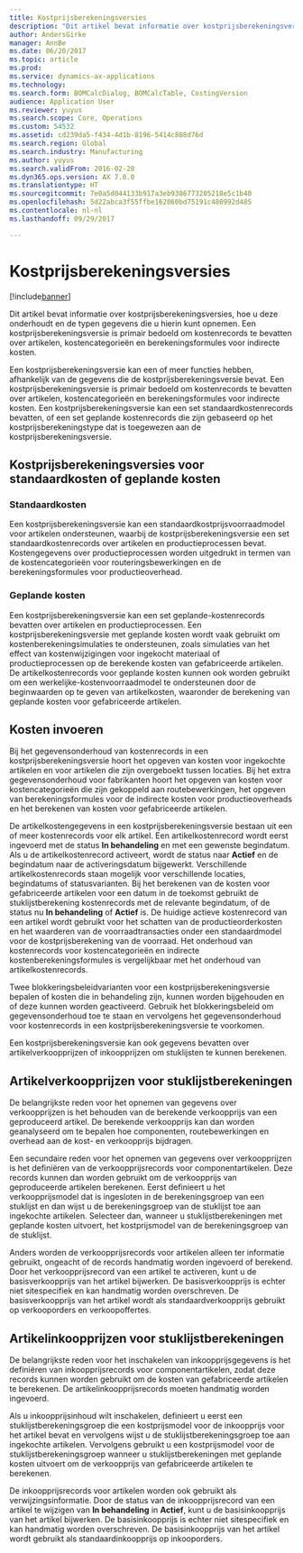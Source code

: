 ```yaml
---
title: Kostprijsberekeningsversies
description: "Dit artikel bevat informatie over kostprijsberekeningsversies, hoe u deze onderhoudt en de typen gegevens die u hierin kunt opnemen. Een kostprijsberekeningsversie is primair bedoeld om kostenrecords te bevatten over artikelen, kostencategorieën en berekeningsformules voor indirecte kosten."
author: AndersGirke
manager: AnnBe
ms.date: 06/20/2017
ms.topic: article
ms.prod: 
ms.service: dynamics-ax-applications
ms.technology: 
ms.search.form: BOMCalcDialog, BOMCalcTable, CostingVersion
audience: Application User
ms.reviewer: yuyus
ms.search.scope: Core, Operations
ms.custom: 54532
ms.assetid: cd239da5-f434-4d1b-8196-5414c888d76d
ms.search.region: Global
ms.search.industry: Manufacturing
ms.author: yuyus
ms.search.validFrom: 2016-02-28
ms.dyn365.ops.version: AX 7.0.0
ms.translationtype: HT
ms.sourcegitcommit: 7e0a5d044133b917a3eb9386773205218e5c1b40
ms.openlocfilehash: 5d22abca3f55ffbe162060bd75191c480992d485
ms.contentlocale: nl-nl
ms.lasthandoff: 09/29/2017

---
```


# <a name="costing-versions"></a>Kostprijsberekeningsversies

[!include[banner](../includes/banner.md)]


Dit artikel bevat informatie over kostprijsberekeningsversies, hoe u deze onderhoudt en de typen gegevens die u hierin kunt opnemen. Een kostprijsberekeningsversie is primair bedoeld om kostenrecords te bevatten over artikelen, kostencategorieën en berekeningsformules voor indirecte kosten.

Een kostprijsberekeningsversie kan een of meer functies hebben, afhankelijk van de gegevens die de kostprijsberekeningsversie bevat. Een kostprijsberekeningsversie is primair bedoeld om kostenrecords te bevatten over artikelen, kostencategorieën en berekeningsformules voor indirecte kosten. Een kostprijsberekeningsversie kan een set standaardkostenrecords bevatten, of een set geplande kostenrecords die zijn gebaseerd op het kostprijsberekeningstype dat is toegewezen aan de kostprijsberekeningsversie.

## <a name="costing-versions-for-standard-or-planned-costs"></a>Kostprijsberekeningsversies voor standaardkosten of geplande kosten
### <a name="standard-costs"></a>Standaardkosten

Een kostprijsberekeningsversie kan een standaardkostprijsvoorraadmodel voor artikelen ondersteunen, waarbij de kostprijsberekeningsversie een set standaardkostenrecords over artikelen en productieprocessen bevat. Kostengegevens over productieprocessen worden uitgedrukt in termen van de kostencategorieën voor routeringsbewerkingen en de berekeningsformules voor productieoverhead.

### <a name="planned-costs"></a>Geplande kosten

Een kostprijsberekeningsversie kan een set geplande-kostenrecords bevatten over artikelen en productieprocessen. Een kostprijsberekeningsversie met geplande kosten wordt vaak gebruikt om kostenberekeningsimulaties te ondersteunen, zoals simulaties van het effect van kostenwijzigingen voor ingekocht materiaal of productieprocessen op de berekende kosten van gefabriceerde artikelen. De artikelkostenrecords voor geplande kosten kunnen ook worden gebruikt om een werkelijke-kostenvoorraadmodel te ondersteunen door de beginwaarden op te geven van artikelkosten, waaronder de berekening van geplande kosten voor gefabriceerde artikelen.

## <a name="entering-costs"></a>Kosten invoeren
Bij het gegevensonderhoud van kostenrecords in een kostprijsberekeningsversie hoort het opgeven van kosten voor ingekochte artikelen en voor artikelen die zijn overgeboekt tussen locaties. Bij het extra gegevensonderhoud voor fabrikanten hoort het opgeven van kosten voor kostencategorieën die zijn gekoppeld aan routebewerkingen, het opgeven van berekeningsformules voor de indirecte kosten voor productieoverheads en het berekenen van kosten voor gefabriceerde artikelen. 

De artikelkostengegevens in een kostprijsberekeningsversie bestaan uit een of meer kostenrecords voor elk artikel. Een artikelkostenrecord wordt eerst ingevoerd met de status **In behandeling** en met een gewenste begindatum. Als u de artikelkostenrecord activeert, wordt de status naar **Actief** en de begindatum naar de activeringsdatum bijgewerkt. Verschillende artikelkostenrecords staan mogelijk voor verschillende locaties, begindatums of statusvarianten. Bij het berekenen van de kosten voor gefabriceerde artikelen voor een datum in de toekomst gebruikt de stuklijstberekening kostenrecords met de relevante begindatum, of de status nu **In behandeling** of **Actief** is. De huidige actieve kostenrecord van een artikel wordt gebruikt voor het schatten van de productieorderkosten en het waarderen van de voorraadtransacties onder een standaardmodel voor de kostprijsberekening van de voorraad. Het onderhoud van kostenrecords voor kostencategorieën en indirecte kostenberekeningsformules is vergelijkbaar met het onderhoud van artikelkostenrecords. 

Twee blokkeringsbeleidvarianten voor een kostprijsberekeningsversie bepalen of kosten die in behandeling zijn, kunnen worden bijgehouden en of deze kunnen worden geactiveerd. Gebruik het blokkeringsbeleid om gegevensonderhoud toe te staan en vervolgens het gegevensonderhoud voor kostenrecords in een kostprijsberekeningsversie te voorkomen. 

Een kostprijsberekeningsversie kan ook gegevens bevatten over artikelverkoopprijzen of inkoopprijzen om stuklijsten te kunnen berekenen.

## <a name="item-sales-prices-for-bom-calculations"></a>Artikelverkoopprijzen voor stuklijstberekeningen
De belangrijkste reden voor het opnemen van gegevens over verkoopprijzen is het behouden van de berekende verkoopprijs van een geproduceerd artikel. De berekende verkoopprijs kan dan worden geanalyseerd om te bepalen hoe componenten, routebewerkingen en overhead aan de kost- en verkoopprijs bijdragen. 

Een secundaire reden voor het opnemen van gegevens over verkoopprijzen is het definiëren van de verkoopprijsrecords voor componentartikelen. Deze records kunnen dan worden gebruikt om de verkoopprijs van geproduceerde artikelen berekenen. Eerst definieert u het verkoopprijsmodel dat is ingesloten in de berekeningsgroep van een stuklijst en dan wijst u de berekeningsgroep van de stuklijst toe aan ingekochte artikelen. Selecteer dan, wanneer u stuklijstberekeningen met geplande kosten uitvoert, het kostprijsmodel van de berekeningsgroep van de stuklijst. 

Anders worden de verkoopprijsrecords voor artikelen alleen ter informatie gebruikt, ongeacht of de records handmatig worden ingevoerd of berekend. Door het verkoopprijsrecord van een artikel te activeren, kunt u de basisverkoopprijs van het artikel bijwerken. De basisverkoopprijs is echter niet sitespecifiek en kan handmatig worden overschreven. De basisverkoopprijs van het artikel wordt als standaardverkoopprijs gebruikt op verkooporders en verkoopoffertes.

## <a name="item-purchase-prices-for-bom-calculations"></a>Artikelinkoopprijzen voor stuklijstberekeningen
De belangrijkste reden voor het inschakelen van inkoopprijsgegevens is het definiëren van inkoopprijsrecords voor componentartikelen, zodat deze records kunnen worden gebruikt om de kosten van gefabriceerde artikelen te berekenen. De artikelinkoopprijsrecords moeten handmatig worden ingevoerd. 

Als u inkoopprijsinhoud wilt inschakelen, definieert u eerst een stuklijstberekeningsgroep die een kostprijsmodel voor de inkoopprijs voor het artikel bevat en vervolgens wijst u de stuklijstberekeningsgroep toe aan ingekochte artikelen. Vervolgens gebruikt u een kostprijsmodel voor de stuklijstberekeningsgroep wanneer u stuklijstberekeningen met geplande kosten uitvoert om de verkoopprijs van gefabriceerde artikelen te berekenen. 

De inkoopprijsrecords voor artikelen worden ook gebruikt als verwijzingsinformatie. Door de status van de inkoopprijsrecord van een artikel te wijzigen van **In behandeling** in **Actief**, kunt u de basisinkoopprijs van het artikel bijwerken. De basisinkoopprijs is echter niet sitespecifiek en kan handmatig worden overschreven. De basisinkoopprijs van het artikel wordt gebruikt als standaardinkoopprijs op inkooporders.




